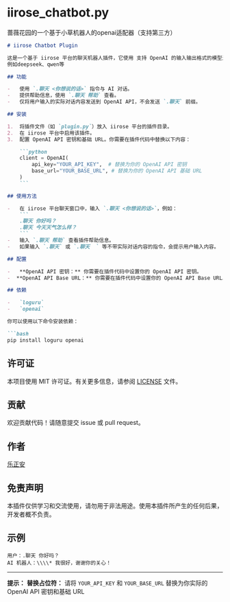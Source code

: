 # iirose_chatbot.py
蔷薇花园的一个基于小草机器人的openai适配器（支持第三方）

```markdown
# iirose Chatbot Plugin

这是一个基于 iirose 平台的聊天机器人插件，它使用 支持 OpenAI 的输入输出格式的模型进行对话。
例如deepseek、qwen等

## 功能

-   使用 `.聊天 <你想说的话>` 指令与 AI 对话。
-   提供帮助信息，使用 `.聊天 帮助` 查看。
-   仅将用户输入的实际对话内容发送到 OpenAI API，不会发送 `.聊天` 前缀。

## 安装

1.  将插件文件（如 `plugin.py`）放入 iirose 平台的插件目录。
2.  在 iirose 平台中启用该插件。
3.  配置 OpenAI API 密钥和基础 URL。你需要在插件代码中替换以下内容：

    ```python
    client = OpenAI(
        api_key="YOUR_API_KEY",  # 替换为你的 OpenAI API 密钥
        base_url="YOUR_BASE_URL", # 替换为你的 OpenAI API 基础 URL
    )
    ```

## 使用方法

-   在 iirose 平台聊天窗口中，输入 `.聊天 <你想说的话>`，例如：
    ```
    .聊天 你好吗？
    .聊天 今天天气怎么样？
    ```
-   输入 `.聊天 帮助` 查看插件帮助信息。
-   如果输入 `.聊天` 或 `.聊天  ` 等不带实际对话内容的指令，会提示用户输入内容。

## 配置

-   **OpenAI API 密钥：** 你需要在插件代码中设置你的 OpenAI API 密钥。
-  **OpenAI API Base URL：** 你需要在插件代码中设置你的 OpenAI API Base URL。

## 依赖

-   `loguru`
-   `openai`

你可以使用以下命令安装依赖：

```bash
pip install loguru openai
```

## 许可证

本项目使用 MIT 许可证。有关更多信息，请参阅 [LICENSE](LICENSE) 文件。

## 贡献

欢迎贡献代码！请随意提交 issue 或 pull request。

## 作者

[乐正安](https://github.com/Lezhengan)

## 免责声明

本插件仅供学习和交流使用，请勿用于非法用途。使用本插件所产生的任何后果，开发者概不负责。

## 示例

```
用户：.聊天 你好吗？
AI 机器人：\\\\* 我很好，谢谢你的关心！
```

---
**提示：**
**替换占位符：** 请将 `YOUR_API_KEY` 和 `YOUR_BASE_URL` 替换为你实际的 OpenAI API 密钥和基础 URL
